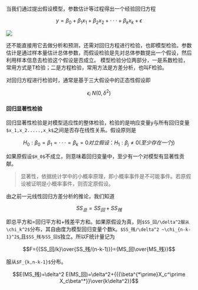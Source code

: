 当我们通过提出假设模型，参数估计等过程得出一个经验回归方程
```math
y = \beta_0+\beta_1x_1+\beta_2x_2+···+\beta_kx_k+\epsilon
```

![](https://cdn.nlark.com/yuque/__latex/2f40976514e9fe1594ca0f3a574d72c4.svg#card=math&code=y%20%3D%20%5Cbeta_0%2B%5Cbeta_1x_1%2B%5Cbeta_2x_2%2B%C2%B7%C2%B7%C2%B7%2B%5Cbeta_kx_k%2B%5Cepsilon%0A&height=18&width=283)


还不能直接用它去做分析和预测，还需对回归方程进行检验，也即模型检验。参数估计是通过样本量估计总体参数，而假设检验是先对总体参数提出一个假设，然后利用样本信息去检验这个假设是否成立。
模型检验分位两部分，一是系数检验，常用方式是T检验；二是方程检验，常用方法是方差分析，也叫F检验。

对回归方程进行检验时，通常是基于三大假设中的正态性假设即
```math
\epsilon_i ~ N(0,\delta^2)
```
#### 回归显著性检验
回归显著性检验是对模型适应性的整体检验，检验的是响应变量y与所有回归变量`$x_1,x_2.....,x_k$`之间是否存在线性关系。假设原则是

```math
H_0:\beta_0=\beta_1=···=\beta_k=0  

对立假设：H_1:\beta_j \neq 0  (至少存在一个j)

```
如果原假设`$H_0$`不成立，则意味着回归变量中，至少有一个对模型有显著性贡献。
> 显著性，依据统计学中的小概率原理，即小概率事件是不可能事件。若原假设被证明是小概率事件，则否定原假设。

由之前一元线性回归方差分析的推论，我们知道


```math
SS_总 = SS_回+SS_残
```
即总平方和=回归平方和+残差平方和。如果原假设为真，则`$SS_回/\delta^2服从\chi_k^2$`分布，其自由度为模型回归变量个数k。`$SS_残/\delta^2 ~\chi_{n-k-1}^2$`,且`$SS_残与SS_回$`独立。所以F统计量记为
```math
F={{SS_回/k}\over{SS_残/(n-k-1)}}={MS_回\over{MS_残}}
```
服从`$F_{k,n-k-1}$`分布。


```math
E(MS_残)=\delta^2

E(MS_回)=\delta^2+{{{\beta^{*\prime}X_c^\prime X_c\beta^*}}\over{k\delta^2}}
```

